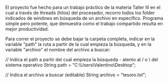 
El proyecto fue hecho para un trabajo práctico de la materia Taller III en el cual a través de threads (hilos) del procesador, 
recorro todos los folder indicados de windows en búsqueda de un archivo en específico. Programa simple pero potente, que demuestra
como el trabajo compartido resulta en mejor productividad. 

Para correr el proyecto se debe bajar la carpeta completa, indicar en la variable "path" la ruta a partir de la cual empieza la búsqueda,
y en la variable "archivo" el nombre del archivo a buscar: 

// Indica el path a partir del cual empieza la búsqueda - atento al / o \ del sistema operativo
String path = "C:\\Users\\Valentino\\Desktop";

// Indica el archivo a buscar (editable)
String archivo = "tesoro.txt";
